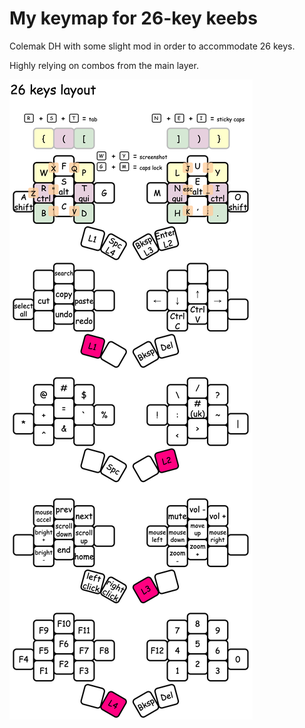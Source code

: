 # My keymap for 26-key keebs

Colemak DH with some slight mod in order to accommodate 26 keys.

Highly relying on combos from the main layer.

![keymap](./images/keymap.png)
